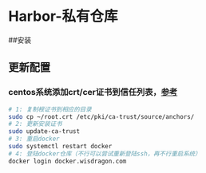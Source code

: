 # Harbor-私有仓库

##安装

## 更新配置

### centos系统添加crt/cer证书到信任列表，[参考](https://manuals.gfi.com/en/kerio/connect/content/server-configuration/ssl-certificates/adding-trusted-root-certificates-to-the-server-1605.html)

```sh
# 1: 复制根证书到相应的目录
sudo cp ~/root.crt /etc/pki/ca-trust/source/anchors/
# 2: 更新安装证书
sudo update-ca-trust
# 3: 重启docker
sudo systemctl restart docker
# 4: 登陆docker仓库（不行可以尝试重新登陆ssh，再不行重启系统）
docker login docker.wisdragon.com
```
